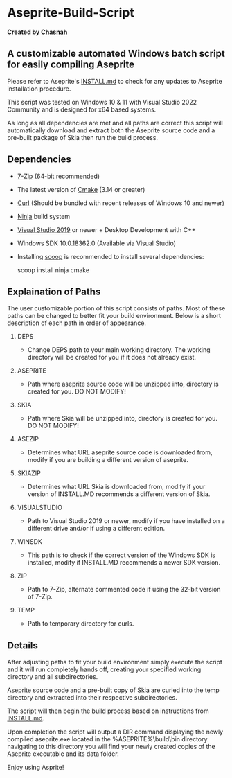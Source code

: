 # Aseprite-Build-Script

**Created by [Chasnah](https://chasnah7.github.io/)**

## A customizable automated Windows batch script for easily compiling Aseprite

Please refer to Aseprite's [INSTALL.md](https://github.com/aseprite/aseprite/blob/845ff177880822f33939cfbe58ca5bebaf4efbea/INSTALL.md) to check for any updates to Aseprite installation procedure.

This script was tested on Windows 10 & 11 with Visual Studio 2022 Community and is designed for x64 based systems.

As long as all dependencies are met and all paths are correct this script will automatically download and extract
both the Aseprite source code and a pre-built package of Skia then run the build process.

## Dependencies

* [7-Zip](https://7-zip.org/) (64-bit recommended)
* The latest version of [Cmake](https://cmake.org) (3.14 or greater)
* [Curl](https://curl.se/) (Should be bundled with recent releases of Windows 10 and newer)
* [Ninja](https://ninja-build.org/) build system
* [Visual Studio 2019](https://visualstudio.microsoft.com/) or newer + Desktop Development with C++
* Windows SDK 10.0.18362.0 (Available via Visual Studio)
* Installing [scoop](<https://scoop.sh/>) is recommended to install several dependencies:

     scoop install ninja cmake

## Explaination of Paths

The user customizable portion of this script consists of paths. Most of these paths can be changed to better fit your build environment. Below is a short description of each path in order of appearance.

1. DEPS

    * Change DEPS path to your main working directory. The working directory will be created for you if it does not already exist.

2. ASEPRITE

    * Path where aseprite source code will be unzipped into, directory is created for you. DO NOT MODIFY!

3. SKIA

    * Path where Skia will be unzipped into, directory is created for you. DO NOT MODIFY!

4. ASEZIP

    * Determines what URL aseprite source code is downloaded from, modify if you are building a different version of aseprite.

5. SKIAZIP

    * Determines what URL Skia is downloaded from, modify if your version of INSTALL.MD recommends a different version of Skia.

6. VISUALSTUDIO

    * Path to Visual Studio 2019 or newer, modify if you have installed on a different drive and/or if using a different edition.

7. WINSDK

    * This path is to check if the correct version of the Windows SDK is installed, modify if INSTALL.MD recommends a newer SDK version.

8. ZIP

    * Path to 7-Zip, alternate commented code if using the 32-bit version of 7-Zip.

9. TEMP

    * Path to temporary directory for curls.

## Details

After adjusting paths to fit your build environment simply execute the script and it will run completely hands off,
creating your specified working directory and all subdirectories.

Aseprite source code and a pre-built copy of Skia are curled into the temp directory and extracted into their respective subdirectories.

The script will then begin the build process based on instructions from [INSTALL.md](https://github.com/aseprite/aseprite/blob/845ff177880822f33939cfbe58ca5bebaf4efbea/INSTALL.md).

Upon completion the script will output a DIR command displaying the newly compiled aseprite.exe located in the
%ASEPRITE%\build\bin directory. navigating to this directory you will find your newly created copies of the Aseprite executable and its data folder.

Enjoy using Asprite!
